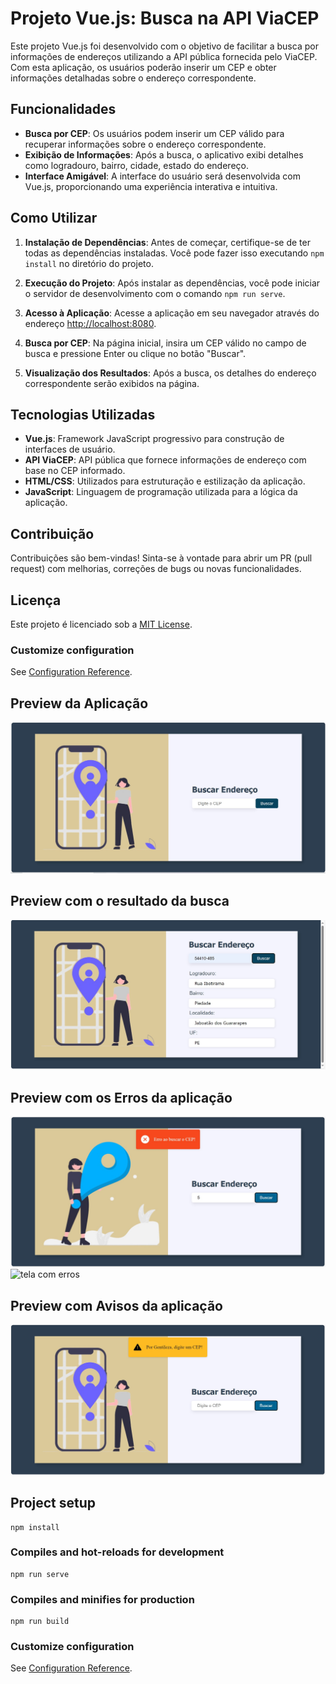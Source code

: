 # Projeto Vue.js: Busca na API ViaCEP

Este projeto Vue.js foi desenvolvido com o objetivo de facilitar a busca por informações de endereços utilizando a API pública fornecida pelo ViaCEP. Com esta aplicação, os usuários poderão inserir um CEP e obter informações detalhadas sobre o endereço correspondente.

## Funcionalidades

- **Busca por CEP**: Os usuários podem inserir um CEP válido para recuperar informações sobre o endereço correspondente.
- **Exibição de Informações**: Após a busca, o aplicativo exibi detalhes como logradouro, bairro, cidade, estado do endereço.
- **Interface Amigável**: A interface do usuário será desenvolvida com Vue.js, proporcionando uma experiência interativa e intuitiva.

## Como Utilizar

1. **Instalação de Dependências**: Antes de começar, certifique-se de ter todas as dependências instaladas. Você pode fazer isso executando `npm install` no diretório do projeto.

2. **Execução do Projeto**: Após instalar as dependências, você pode iniciar o servidor de desenvolvimento com o comando `npm run serve`.

3. **Acesso à Aplicação**: Acesse a aplicação em seu navegador através do endereço [http://localhost:8080](http://localhost:8080).

4. **Busca por CEP**: Na página inicial, insira um CEP válido no campo de busca e pressione Enter ou clique no botão "Buscar".

5. **Visualização dos Resultados**: Após a busca, os detalhes do endereço correspondente serão exibidos na página.

## Tecnologias Utilizadas

- **Vue.js**: Framework JavaScript progressivo para construção de interfaces de usuário.
- **API ViaCEP**: API pública que fornece informações de endereço com base no CEP informado.
- **HTML/CSS**: Utilizados para estruturação e estilização da aplicação.
- **JavaScript**: Linguagem de programação utilizada para a lógica da aplicação.

## Contribuição

Contribuições são bem-vindas! Sinta-se à vontade para abrir um PR (pull request) com melhorias, correções de bugs ou novas funcionalidades.

## Licença

Este projeto é licenciado sob a [MIT License](LICENSE).

### Customize configuration
See [Configuration Reference](https://cli.vuejs.org/config/).

## Preview da Aplicação

<img src="https://github.com/victorsantanna/busca-cep/blob/main/public/img/preview/TELA-PRINCIPAL.jpg" alt="tela principal">

## Preview com o resultado da busca

<img src="https://github.com/victorsantanna/busca-cep/blob/main/public/img/preview/TELA-COM-A-BUSCA-DO-CEP.jpg" alt="tela com resultado">

## Preview com os Erros da aplicação

<img src="https://github.com/victorsantanna/busca-cep/blob/main/public/img/preview/TELA-ERRO-AO-BUSCAR-O-CEP.jpg" alt="tela com erros">


<img src="https://github.com/victorsantanna/busca-cep/blob/main/public/img/preview/TELA-COM-AVISO-CEP-N%C3%83O-ENCONTRADO.jpg" alt="tela com erros">


## Preview com Avisos da aplicação

<img src="https://github.com/victorsantanna/busca-cep/blob/main/public/img/preview/TELA-COM-AVISO-QUANDO-O-INPUT-ESTIVER-VAZIO.jpg" alt="tela com avisos">



## Project setup
```
npm install
```

### Compiles and hot-reloads for development
```
npm run serve
```

### Compiles and minifies for production
```
npm run build
```

### Customize configuration
See [Configuration Reference](https://cli.vuejs.org/config/).
